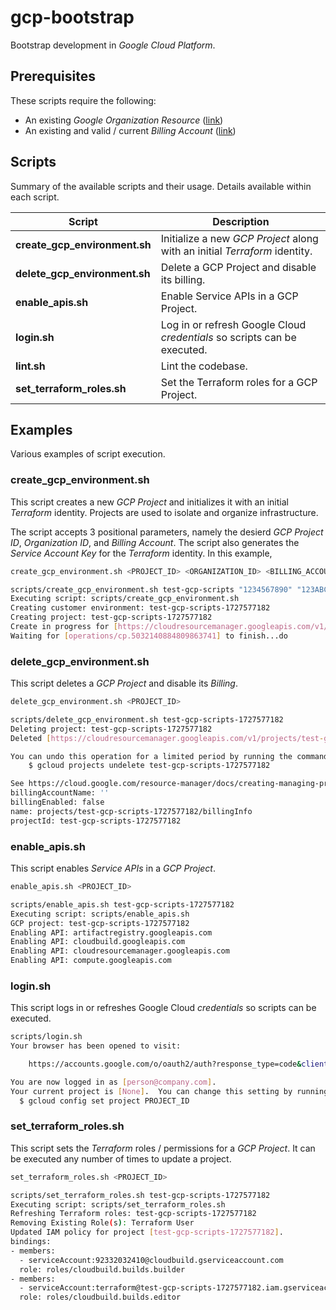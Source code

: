 # gcp-bootstrap

Bootstrap development in *Google Cloud Platform*.

## Prerequisites

These scripts require the following:

- An existing *Google Organization Resource* ([link](https://cloud.google.com/resource-manager/docs/creating-managing-organization))
- An existing and valid / current *Billing Account*  ([link](https://cloud.google.com/billing/docs/how-to/create-billing-account))


## Scripts

Summary of the available scripts and their usage. Details available within each script.

| Script      | Description |
| ----------- | ----------- |
| **create_gcp_environment.sh** | Initialize a new *GCP Project* along with an initial *Terraform* identity. |
| **delete_gcp_environment.sh** | Delete a GCP Project and disable its billing. |
| **enable_apis.sh** | Enable Service APIs in a GCP Project. |
| **login.sh** | Log in or refresh Google Cloud *credentials* so scripts can be executed. |
| **lint.sh** | Lint the codebase. |
| **set_terraform_roles.sh** | Set the Terraform roles for a GCP Project. |

## Examples

Various examples of script execution.

### create_gcp_environment.sh

This script creates a new *GCP Project* and initializes it with an initial *Terraform* identity. Projects are used to isolate and organize infrastructure.

The script accepts 3 positional parameters, namely the desierd *GCP Project ID*, *Organization ID*, and *Billing Account*. The script also generates the *Service Account Key* for the *Terraform* identity. In this example,

```sh
create_gcp_environment.sh <PROJECT_ID> <ORGANIZATION_ID> <BILLING_ACCOUNT_ID>

scripts/create_gcp_environment.sh test-gcp-scripts "1234567890" "123ABCD-ABC1234-123ABCD"
Executing script: scripts/create_gcp_environment.sh
Creating customer environment: test-gcp-scripts-1727577182
Creating project: test-gcp-scripts-1727577182
Create in progress for [https://cloudresourcemanager.googleapis.com/v1/projects/test-gcp-scripts-1727577182].
Waiting for [operations/cp.5032140884809863741] to finish...do
```

### delete_gcp_environment.sh

This script deletes a *GCP Project* and disable its *Billing*.

```sh
delete_gcp_environment.sh <PROJECT_ID>

scripts/delete_gcp_environment.sh test-gcp-scripts-1727577182
Deleting project: test-gcp-scripts-1727577182
Deleted [https://cloudresourcemanager.googleapis.com/v1/projects/test-gcp-scripts-1727577182].

You can undo this operation for a limited period by running the command below.
    $ gcloud projects undelete test-gcp-scripts-1727577182

See https://cloud.google.com/resource-manager/docs/creating-managing-projects for information on shutting down projects.
billingAccountName: ''
billingEnabled: false
name: projects/test-gcp-scripts-1727577182/billingInfo
projectId: test-gcp-scripts-1727577182
```

### enable_apis.sh

This script enables *Service APIs* in a *GCP Project*.

```sh
enable_apis.sh <PROJECT_ID>

scripts/enable_apis.sh test-gcp-scripts-1727577182
Executing script: scripts/enable_apis.sh
GCP project: test-gcp-scripts-1727577182
Enabling API: artifactregistry.googleapis.com
Enabling API: cloudbuild.googleapis.com
Enabling API: cloudresourcemanager.googleapis.com
Enabling API: compute.googleapis.com
```

### login.sh

This script logs in or refreshes Google Cloud *credentials* so scripts can be executed.

```sh
scripts/login.sh 
Your browser has been opened to visit:

    https://accounts.google.com/o/oauth2/auth?response_type=code&client_id=32555940559.apps.googleusercontent.com ...

You are now logged in as [person@company.com].
Your current project is [None].  You can change this setting by running:
  $ gcloud config set project PROJECT_ID
```

### set_terraform_roles.sh

This script sets the *Terraform* roles / permissions for a *GCP Project*. It can be executed any number of times to update a project.

```sh
set_terraform_roles.sh <PROJECT_ID>

scripts/set_terraform_roles.sh test-gcp-scripts-1727577182
Executing script: scripts/set_terraform_roles.sh
Refreshing Terraform roles: test-gcp-scripts-1727577182
Removing Existing Role(s): Terraform User
Updated IAM policy for project [test-gcp-scripts-1727577182].
bindings:
- members:
  - serviceAccount:92332032410@cloudbuild.gserviceaccount.com
  role: roles/cloudbuild.builds.builder
- members:
  - serviceAccount:terraform@test-gcp-scripts-1727577182.iam.gserviceaccount.com
  role: roles/cloudbuild.builds.editor
```